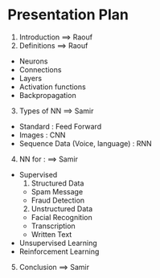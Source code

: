 # Presentation Plan

1. Introduction ==> Raouf
2. Definitions ==> Raouf
  + Neurons
  + Connections
  + Layers
  + Activation functions
  + Backpropagation
3. Types of NN ==> Samir
  + Standard : Feed Forward
  + Images : CNN
  + Sequence Data (Voice, language) : RNN
4. NN for : ==> Samir
  + Supervised 
    1. Structured Data
      * Spam Message
      * Fraud Detection
    2. Unstructured Data
      * Facial Recognition
      * Transcription
      * Written Text
  + Unsupervised Learning
  + Reinforcement Learning
5. Conclusion ==> Samir
